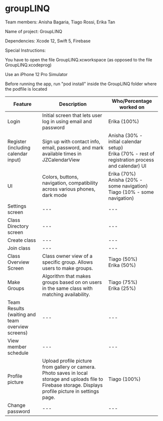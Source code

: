 # groupLINQ

Team members: Anisha Bagaria, Tiago Rossi, Erika Tan

Name of project: GroupLINQ

Dependencies: Xcode 12, Swift 5, Firebase

Special Instructions: 

You have to open the file GroupLINQ.xcworkspace (as opposed to the file GroupLINQ.xcodeprog)

Use an iPhone 12 Pro Simulator 

Before running the app, run "pod install" inside the GroupLINQ folder where the podfile is located 

| Feature | Description | Who/Percentage worked on|
|---|---|---|
| Login | Initial screen that lets user log in using email and password | Erika (100%) |
| Register (including calendar input) | Sign up with contact info, email, password, and mark available times in JZCalendarView | Anisha (30% - initial calendar setup) <br /> Erika (70% - rest of registration process and calendar) UI |
| UI | Colors, buttons, navigation, compatibility across various phones, dark mode | Erika (70%) <br /> Anisha (20% - some navigation) <br /> Tiago (10% - some navigation) |
| Settings screen | --- | --- |
| Class Directory screen | --- | --- |
| Create class | --- | --- |
| Join class | --- | --- |
| Class Overview Screen | Class owner view of a specific group. Allows users to make groups. | Tiago (50%) <br /> Erika (50%)|
| Make Groups | Algorithm that makes groups based on on users in the same class with matching availability. | Tiago (75%) <br /> Erika (25%) |
| Team Results (waiting and team overview screens) | --- | --- |
| View member schedule | --- | --- |
| Profile picture | Upload profile picture from gallery or camera. Photo saves in local storage and uploads file to Firebase storage. Displays profile picture in settings page. | Tiago (100%) |
| Change password | --- | --- |




















































